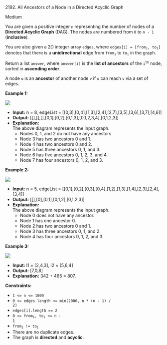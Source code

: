 2192\. All Ancestors of a Node in a Directed Acyclic Graph

Medium

You are given a positive integer `n` representing the number of nodes of a **Directed Acyclic Graph** (DAG). The nodes are numbered from `0` to `n - 1` (**inclusive**).

You are also given a 2D integer array `edges`, where <code>edges[i] = [from<sub>i</sub>, to<sub>i</sub>]</code> denotes that there is a **unidirectional** edge from <code>from<sub>i</sub></code> to <code>to<sub>i</sub></code> in the graph.

Return a list `answer`, where `answer[i]` is the **list of ancestors** of the <code>i<sup>th</sup></code> node, sorted in **ascending order**.

A node `u` is an **ancestor** of another node `v` if `u` can reach `v` via a set of edges.

**Example 1:**

![](https://assets.leetcode.com/uploads/2019/12/12/e1.png)

- **Input:** n = 8, edgeList = [[0,3],[0,4],[1,3],[2,4],[2,7],[3,5],[3,6],[3,7],[4,6]]
- **Output:** [[],[],[],[0,1],[0,2],[0,1,3],[0,1,2,3,4],[0,1,2,3]]
- **Explanation:**\
  The above diagram represents the input graph.
  - Nodes 0, 1, and 2 do not have any ancestors.
  - Node 3 has two ancestors 0 and 1.
  - Node 4 has two ancestors 0 and 2.
  - Node 5 has three ancestors 0, 1, and 3.
  - Node 6 has five ancestors 0, 1, 2, 3, and 4.
  - Node 7 has four ancestors 0, 1, 2, and 3.

**Example 2:**

![](https://assets.leetcode.com/uploads/2019/12/12/e2.png)

- **Input:** n = 5, edgeList = [[0,1],[0,2],[0,3],[0,4],[1,2],[1,3],[1,4],[2,3],[2,4],[3,4]]
- **Output:** [[],[0],[0,1],[0,1,2],[0,1,2,3]]
- **Explanation:**\
  The above diagram represents the input graph.
  - Node 0 does not have any ancestor.
  - Node 1 has one ancestor 0.
  - Node 2 has two ancestors 0 and 1.
  - Node 3 has three ancestors 0, 1, and 2.
  - Node 4 has four ancestors 0, 1, 2, and 3.

**Example 3:**

![](https://assets.leetcode.com/uploads/2020/10/02/addtwonumber1.jpg)

- **Input:** l1 = [2,4,3], l2 = [5,6,4]
- **Output:** [7,0,8]
- **Explanation:** 342 + 465 = 807.

**Constraints:**


- <code>1 <= n <= 1000</code>
- <code>0 <= edges.length <= min(2000, n * (n - 1) / 2)</code>
- <code>edges[i].length == 2</code>
- <code>0 <= from<sub>i</sub>, to<sub>i</sub> <= n - 1</code>
- <code>from<sub>i</sub> != to<sub>i</sub></code>
- There are no duplicate edges.
- The graph is **directed** and **acyclic**.
